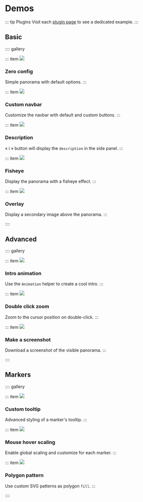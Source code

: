 # Demos

::: tip Plugins
Visit each [plugin page](../plugins/) to see a dedicated example.
:::

## Basic

:::: gallery

::: item
[![](../images/demos/default.jpg)](./basic/0-config.md)

### Zero config

Simple panorama with default options.
:::

::: item
[![](../images/demos/navbar.jpg)](./basic/custom-navbar.md)

### Custom navbar

Customize the navbar with default and custom buttons.
:::

::: item
[![](../images/demos/description.jpg)](./basic/description.md)

### Description

&laquo; i &raquo; button will display the `description` in the side panel.
:::

::: item
[![](../images/demos/fisheye.jpg)](./basic/fisheye.md)

### Fisheye

Display the panorama with a fisheye effect.
:::

::: item
[![](../images/demos/overlay.jpg)](./basic/overlay.md)

### Overlay

Display a secondary image above the panorama.
:::

::::

## Advanced

:::: gallery

::: item
[![](../images/demos/animation.gif)](./advanced/animation.md)

### Intro animation

Use the `Animation` helper to create a cool intro.
:::

::: item
[![](../images/demos/double-click-zoom.gif)](./advanced/double-click-zoom.md)

### Double click zoom

Zoom to the cursor position on double-click.
:::

::: item
[![](../images/demos/screenshot.jpg)](./advanced/screenshot.md)

### Make a screenshot

Download a screenshot of the visible panorama.
:::

::::

## Markers

:::: gallery

::: item
[![](../images/demos/custom-marker.jpg)](./markers/custom-tooltip.md)

### Custom tooltip

Advanced styling of a marker's tooltip.
:::

::: item
[![](../images/demos/hover-scale.jpg)](./markers/hover-scale.md)

### Mouse hover scaling

Enable global scaling and customize for each marker.
:::

::: item
[![](../images/demos/polygon-pattern.jpg)](./markers/polygon-pattern.md)

### Polygon pattern

Use custom SVG patterns as polygon `fill`.
:::

::::
